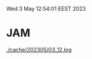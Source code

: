 Wed  3 May 12:54:01 EEST 2023
# JAM
<a href='./cache/202305/03_12.log'>./cache/202305/03_12.log</a>
